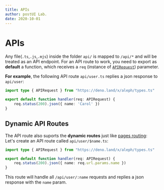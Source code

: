 ```yaml
---
title: APIs
author: postUI Lab.
date: 2020-10-01
---
```


# APIs

Any file(`.ts`,`.js`,`.mjs`) inside the folder `api/` is mapped to `/api/*` and will be treated as an API endpoint. For an API route to work, you need to export as **default** a function, which receives a `req` (instance of [`APIRequest`](/docs/api-reference/types_ts#APIRequest)) parameter.

**For example**, the following API route `api/user.ts` replies a json response to `api/user`:

```typescript
import type { APIRequest } from "https://deno.land/x/aleph/types.ts"

export default function handler(req: APIRequest) {
    req.status(200).json({ name: 'Carol' })
}
```

## Dynamic API Routes

The API route also suports the **dynamic routes** just like [pages routing](/docs/basic-features/routing#dynamic-routes):
<br>
Let's create an API route called `api/user/$name.ts`:

```typescript
import type { APIRequest } from "https://deno.land/x/aleph/types.ts"

export default function handler(req: APIRequest) {
    req.status(200).json({ name: req.url.params.name })
}
```

This route will handle all `/api/user/:name` requests and replies a json response with the `name` param.

